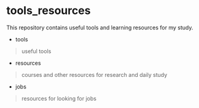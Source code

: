 # tools_resources
This repository contains useful tools and learning resources for my study.

* tools
>useful tools

* resources
>courses and other resources for research and daily study

* jobs
>resources for looking for jobs
